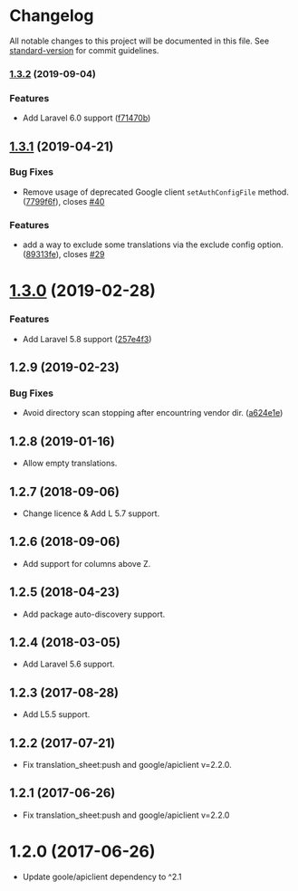 # Changelog

All notable changes to this project will be documented in this file. See [standard-version](https://github.com/conventional-changelog/standard-version) for commit guidelines.

### [1.3.2](https://github.com/nikaia/translation-sheet/compare/v1.3.1...v1.3.2) (2019-09-04)


### Features

* Add Laravel 6.0 support ([f71470b](https://github.com/nikaia/translation-sheet/commit/f71470b))

<a name="1.3.1"></a>
## [1.3.1](https://github.com/nikaia/translation-sheet/compare/v1.3.0...v1.3.1) (2019-04-21)


### Bug Fixes

* Remove usage of deprecated Google client `setAuthConfigFile` method. ([7799f6f](https://github.com/nikaia/translation-sheet/commit/7799f6f)), closes [#40](https://github.com/nikaia/translation-sheet/issues/40)


### Features

* add a way to exclude some translations via the exclude config option. ([89313fe](https://github.com/nikaia/translation-sheet/commit/89313fe)), closes [#29](https://github.com/nikaia/translation-sheet/issues/29)



<a name="1.3.0"></a>
# [1.3.0](https://github.com/nikaia/translation-sheet/compare/v1.2.9...v1.3.0) (2019-02-28)


### Features

* Add Laravel 5.8 support ([257e4f3](https://github.com/nikaia/translation-sheet/commit/257e4f3))



<a name="1.2.9"></a>
## 1.2.9 (2019-02-23)


### Bug Fixes

* Avoid directory scan stopping after encountring vendor dir. ([a624e1e](https://github.com/nikaia/translation-sheet/commit/a624e1e))


<a name="1.2.8"></a>
## 1.2.8 (2019-01-16)

- Allow empty translations.


<a name="1.2.7"></a>
## 1.2.7 (2018-09-06)

- Change licence & Add L 5.7 support.


<a name="1.2.6"></a>
## 1.2.6 (2018-09-06)

- Add support for columns above Z.


<a name="1.2.5"></a>
## 1.2.5 (2018-04-23)

- Add package auto-discovery support.


<a name="1.2.4"></a>
## 1.2.4 (2018-03-05)

- Add Laravel 5.6 support.


<a name="1.2.3"></a>
## 1.2.3 (2017-08-28)

- Add L5.5 support.


<a name="1.2.2"></a>
## 1.2.2 (2017-07-21)

- Fix translation_sheet:push and google/apiclient v=2.2.0.

<a name="1.2.1"></a>
## 1.2.1 (2017-06-26)

- Fix translation_sheet:push and google/apiclient v=2.2.0


<a name="1.2.0"></a>
# 1.2.0 (2017-06-26)

- Update goole/apiclient dependency to ^2.1